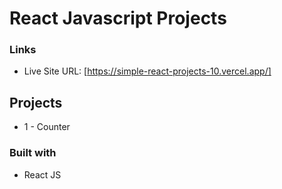 # React Javascript Projects

### Links

- Live Site URL: [https://simple-react-projects-10.vercel.app/]

## Projects

- 1 - Counter

### Built with

- React JS
